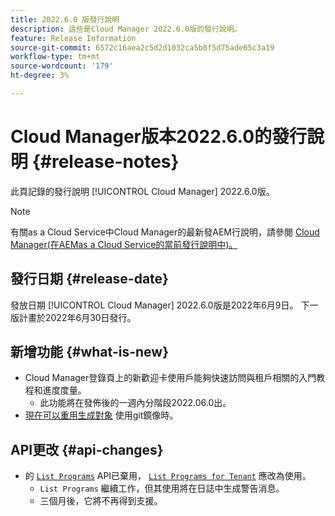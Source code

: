 ```yaml
---
title: 2022.6.0 版發行說明
description: 這些是Cloud Manager 2022.6.0版的發行說明。
feature: Release Information
source-git-commit: 6572c16aea2c5d2d1032ca5b0f5d75ade65c3a19
workflow-type: tm+mt
source-wordcount: '179'
ht-degree: 3%

---
```



# Cloud Manager版本2022.6.0的發行說明 {#release-notes}

此頁記錄的發行說明 [!UICONTROL Cloud Manager] 2022.6.0版。

>[!NOTE]
>
>有關as a Cloud Service中Cloud Manager的最新發AEM行說明，請參閱 [Cloud Manager(在AEMas a Cloud Service的當前發行說明中)。](https://experienceleague.adobe.com/docs/experience-manager-cloud-service/content/implementing/using-cloud-manager/release-notes-cloud-manager/release-notes-cm-current.html)

## 發行日期 {#release-date}

發放日期 [!UICONTROL Cloud Manager] 2022.6.0版是2022年6月9日。 下一版計畫於2022年6月30日發行。

## 新增功能 {#what-is-new}

* Cloud Manager登錄頁上的新歡迎卡使用戶能夠快速訪問與租戶相關的入門教程和進度度量。
   * 此功能將在發佈後的一週內分階段2022.06.0出。
* [現在可以重用生成對象](/help/getting-started/project-setup.md#build-artifact-reuse) 使用git鏡像時。

## API更改 {#api-changes}

* 的 [`List Programs`](https://developer.adobe.com/experience-cloud/cloud-manager/reference/api/#operation/getPrograms) API已棄用， [`List Programs for Tenant`](https://developer.adobe.com/experience-cloud/cloud-manager/reference/api/#operation/getProgramsForTenant) 應改為使用。
   * `List Programs` 繼續工作，但其使用將在日誌中生成警告消息。
   * 三個月後，它將不再得到支援。
